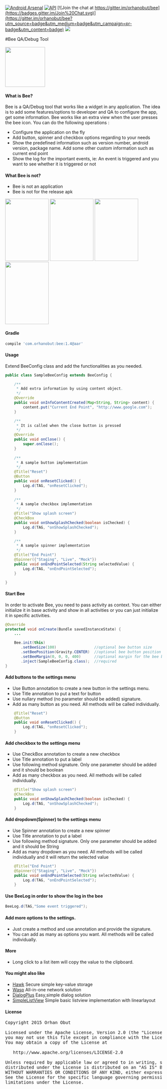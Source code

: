 [![Android Arsenal](https://img.shields.io/badge/Android%20Arsenal-Bee-brightgreen.svg?style=flat)](https://android-arsenal.com/details/1/1441)    [![API](https://img.shields.io/badge/API-10%2B-brightgreen.svg?style=flat)](https://android-arsenal.com/api?level=10) [![Join the chat at https://gitter.im/orhanobut/bee](https://badges.gitter.im/Join%20Chat.svg)](https://gitter.im/orhanobut/bee?utm_source=badge&utm_medium=badge&utm_campaign=pr-badge&utm_content=badge) [![](https://img.shields.io/badge/AndroidWeekly-%23143-blue.svg)](http://androidweekly.net/issues/issue-143)

#Bee
QA/Debug Tool <br><br>
<img src='https://github.com/orhanobut/bee/blob/master/images/bee_yellow.png' width='128' height='128'></img>

#### What is Bee?
Bee is a QA/Debug tool that works like a widget in any application. The idea is to add some features/options to developer and QA to configure the app, get some information. Bee works like an extra view when the user presses the bee icon. You can do the following operations :

- Configure the application on the fly
- Add button, spinner and checkbox options regarding to your needs
- Show the predefined information such as version number, android version, package name. Add some other custom information such as current end point
- Show the log for the important events, ie: An event is triggered and you want to see whether it is triggered or not

#### What Bee is not?
- Bee is not an application
- Bee is not for the release apk

<img src='https://github.com/nr4bt/bee/blob/master/images/bee0.png' width='140' height='200'></img>
<img src='https://github.com/nr4bt/bee/blob/master/images/bee_settings.png' width='140' height='200'></img>
<img src='https://github.com/nr4bt/bee/blob/master/images/bee_info.png' width='140' height='200'></img>
<img src='https://github.com/nr4bt/bee/blob/master/images/bee_log.png' width='140' height='200'></img>

#### Gradle

```groovy
compile 'com.orhanobut:bee:1.4@aar'
```

#### Usage
Extend BeeConfig class and add the functionalities as you needed.
```java
public class SampleBeeConfig extends BeeConfig {

    /**
     * Add extra information by using content object.
     */
    @Override
    public void onInfoContentCreated(Map<String, String> content) {
        content.put("Current End Point", "http://www.google.com");
    }

    /**
     * It is called when the close button is pressed 
     */
    @Override
    public void onClose() {
        super.onClose();
    }
    
    /**
     * A sample button implementation
     */
    @Title("Reset")
    @Button
    public void onResetClicked() {
        Log.d(TAG, "onResetClicked");
    }
    
    /**
     * A sample checkbox implementation
     */
    @Title("Show splash screen")
    @CheckBox
    public void onShowSplashChecked(boolean isChecked) {
        Log.d(TAG, "onShowSplashChecked");
    }

    /**
     * A sample spinner implementation
     */
    @Title("End Point")
    @Spinner({"Staging", "Live", "Mock"})
    public void onEndPointSelected(String selectedValue) {
        Log.d(TAG, "onEndPointSelected");
    }

}
```

#### Start Bee
In order to activate Bee, you need to pass activity as context. You can either initialize it in base activity and show in all activities or you can just initialize it in specific activities. 

```java
@Override
protected void onCreate(Bundle savedInstanceState) {
    ...

    Bee.init(this)
       .setBeeSize(100)                 //optional bee button size
       .setBeePosition(Gravity.CENTER)  //optional bee button position
       .setBeeMargin(0, 0, 0, 400)      //optional margin for the bee button
       .inject(SampleBeeConfig.class);  //required
}
```

#### Add buttons to the settings menu
- Use Button annotation to create a new button in the settings menu.
- Use Title annotation to put a text for button
- Use nullary method (no parameter should be added) signature.
- Add as many button as you need. All methods will be called individually.
```java
    @Title("Reset")
    @Button
    public void onResetClicked() {
        Log.d(TAG, "onResetClicked");
    }
```

#### Add checkbox to the settings menu
- Use CheckBox annotation to create a new checkbox
- Use Title annotation to put a label
- Use following method signature. Only one parameter should be added and it should be boolean
- Add as many checkbox as you need. All methods will be called individually.
```java
    @Title("Show splash screen")
    @CheckBox
    public void onShowSplashChecked(boolean isChecked) {
        Log.d(TAG, "onShowSplashChecked");
    }
```

#### Add dropdown(Spinner) to the settings menu
- Use Spinner annotation to create a new spinner
- Use Title annotation to put a label
- Use following method signature. Only one parameter should be added and it should be String
- Add as many dropdown as you need. All methods will be called individually and it will return the selected value
```java
    @Title("End Point")
    @Spinner({"Staging", "Live", "Mock"})
    public void onEndPointSelected(String selectedValue) {
        Log.d(TAG, "onEndPointSelected");
    }
```

#### Use BeeLog in order to show the log in the bee

```java
BeeLog.d(TAG,"Some event triggered");
```

#### Add more options to the settings.

- Just create a method and use annotation and provide the signature.
- You can add as many as options you want. All methods will be called individually.

#### More

- Long click to a list item will copy the value to the clipboard.

#### You might also like
- [Hawk](https://github.com/orhanobut/hawk) Secure simple key-value storage
- [Wasp](https://github.com/orhanobut/wasp) All-in-one network solution
- [DialogPlus](https://github.com/orhanobut/dialogplus) Easy,simple dialog solution
- [SimpleListView](https://github.com/orhanobut/simplelistview) Simple basic listview implementation with linearlayout

#### License 
<pre>
Copyright 2015 Orhan Obut

Licensed under the Apache License, Version 2.0 (the "License");
you may not use this file except in compliance with the License.
You may obtain a copy of the License at

   http://www.apache.org/licenses/LICENSE-2.0

Unless required by applicable law or agreed to in writing, software
distributed under the License is distributed on an "AS IS" BASIS,
WITHOUT WARRANTIES OR CONDITIONS OF ANY KIND, either express or implied.
See the License for the specific language governing permissions and
limitations under the License.
</pre>
